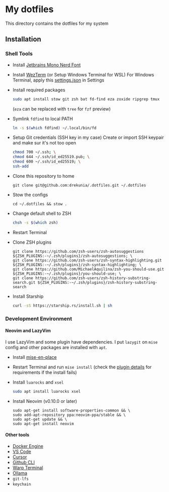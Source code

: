 # My dotfiles

This directory contains the dotfiles for my system

## Installation

### Shell Tools

- Install [Jetbrains Mono Nerd Font](https://www.jetbrains.com/lp/mono/)

- Install [WezTerm](https://wezfurlong.org/wezterm/install/linux.html#using-the-apt-repo) (or Setup Windows Terminal for WSL)
  For Windows Terminal, apply this [settings.json](https://gist.github.com/drekunia/8eb6db8024bdc668d7ccece28a820109) in Settings

- Install required packages
  ```bash
  sudo apt install stow git zsh bat fd-find eza zoxide ripgrep tmux
  ```
  (`eza` can be replaced with `tree` for `fzf` preview)

- Symlink `fdfind` to local PATH 
  ```bash
  ln -s $(which fdfind) ~/.local/bin/fd
  ```

- Setup Git credentials (SSH key in my case)
  Create or import SSH keypair and make sur it's not too open
  ```bash
  chmod 700 ~/.ssh; \
  chmod 644 ~/.ssh/id_ed25519.pub; \
  chmod 600 ~/.ssh/id_ed25519; \
  ssh-add
  ```

- Clone this repository to home
  ```
  git clone git@github.com:drekunia/.dotfiles.git ~/.dotfiles
  ```

- Stow the configs
  ```
  cd ~/.dotfiles && stow .
  ```

- Change default shell to ZSH
  ```bash
  chsh -s $(which zsh)
  ```

- Restart Terminal

- Clone ZSH plugins
  ```
  git clone https://github.com/zsh-users/zsh-autosuggestions ${ZSH_PLUGINS:-~/.zsh/plugins}/zsh-autosuggestions; \
  git clone https://github.com/zsh-users/zsh-syntax-highlighting.git ${ZSH_PLUGINS:-~/.zsh/plugins}/zsh-syntax-highlighting; \
  git clone https://github.com/MichaelAquilina/zsh-you-should-use.git ${ZSH_PLUGINS:-~/.zsh/plugins}/you-should-use; \
  git clone https://github.com/zsh-users/zsh-history-substring-search.git ${ZSH_PLUGINS:-~/.zsh/plugins}/zsh-history-substring-search
  ```

- Install Starship
  ```bash
  curl -sS https://starship.rs/install.sh | sh
  ```

### Development Environment

#### Neovim and LazyVim
I use LazyVim and some plugin have dependencies. I put `lazygit` on `mise` config and other packages are installed with `apt`.

- Install [mise-en-place](https://mise.jdx.dev/installing-mise.html#apt)

- Restart Terminal and run `mise install`
  (check the [plugin details](https://mise.jdx.dev/plugins.html) for requirements if the install fails)

- Install `luarocks` and `xsel`
  ```bash
  sudo apt install luarocks xsel
  ```

- Install Neovim (v0.10.0 or later)
  ```
  sudo apt-get install software-properties-common && \
  sudo add-apt-repository ppa:neovim-ppa/stable && \
  sudo apt-get update && \
  sudo apt-get install neovim
  ```

#### Other tools
- [Docker Engine](https://docs.docker.com/engine/install/ubuntu/)
- [VS Code](https://code.visualstudio.com/docs/setup/linux)
- [Cursor](https://www.cursor.com/)
- [Github CLI](https://github.com/cli/cli/blob/trunk/docs/install_linux.md)
- [Warp Terminal](https://docs.warp.dev/getting-started/getting-started-with-warp)
- [Ollama](https://github.com/ollama/ollama?tab=readme-ov-file#linux)
- `git-lfs`
- `keychain`

